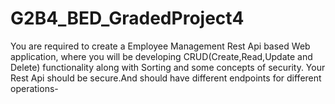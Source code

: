 # G2B4_BED_GradedProject4

You are required to create a Employee Management Rest Api based Web application, where you will be developing CRUD(Create,Read,Update and Delete) functionality along with Sorting and some concepts of security.
Your Rest Api should be secure.And should have different endpoints for different operations-
